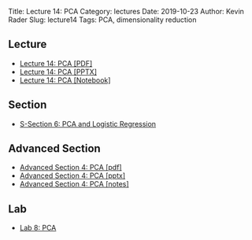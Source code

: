 Title: Lecture 14: PCA
Category: lectures
Date: 2019-10-23
Author: Kevin Rader
Slug: lecture14
Tags: PCA, dimensionality reduction


## Lecture

- [Lecture 14: PCA [PDF]]({attach}presentation/Lecture14_PCA.pdf)
- [Lecture 14: PCA [PPTX]]({attach}presentation/Lecture14_PCA.pptx)
- [Lecture 14: PCA [Notebook]]({filename}presentation/Lecture14.ipynb)


## Section

- [S-Section 6: PCA and Logistic Regression]({filename}../../sections/section6/notebook/cs109a_section_6.ipynb)


## Advanced Section

- [Advanced Section 4: PCA [pdf]]({attach}../../a-section/a-sec4/presentation/Adv_Section4_Slides_PCA.pdf)
- [Advanced Section 4: PCA [pptx]]({attach}../../a-section/a-sec4/presentation/Adv_Section4_Slides_PCA.pptx)
- [Advanced Section 4: PCA [notes]]({attach}../../a-section/a-sec4/notes/a-sec4-PCA.pdf)


## Lab

- [Lab 8: PCA]({filename}../../labs/lab08/notes/cs109a_lab8_PCA.ipynb)
